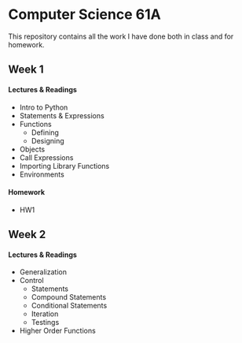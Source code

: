 # Computer Science 61A

This repository contains all the work I have done both in class and for homework.

## Week 1

#### Lectures & Readings

- Intro to Python
- Statements & Expressions
- Functions
  - Defining
  - Designing
- Objects
- Call Expressions
- Importing Library Functions
- Environments

#### Homework

- HW1

## Week 2

#### Lectures & Readings

- Generalization
- Control
  - Statements
  - Compound Statements
  - Conditional Statements
  - Iteration
  - Testings
- Higher Order Functions
